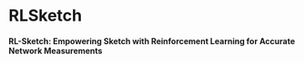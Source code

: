 # RLSketch

#### RL-Sketch: Empowering Sketch with Reinforcement Learning for Accurate Network Measurements
